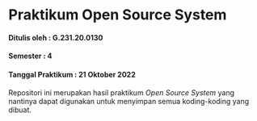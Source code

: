# Praktikum Open Source System
#### Ditulis oleh : G.231.20.0130
#### Semester : 4
#### Tanggal Praktikum : 21 Oktober 2022
Repositori ini merupakan hasil praktikum *Open Source System* yang
nantinya dapat digunakan untuk menyimpan semua koding-koding yang
dibuat.
